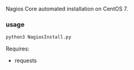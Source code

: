 Nagios Core automated installation on CentOS 7.

### usage

```python
python3 NagiosInstall.py
```

Requires:

- requests